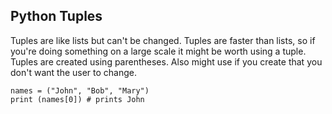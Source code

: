 ## Python Tuples

Tuples are like lists but can't be changed.  Tuples are faster than lists, so if you're doing something on a large scale it might be worth using a tuple. Tuples are created using parentheses. Also might use if you create that you don't want the user to change.

```
names = ("John", "Bob", "Mary")
print (names[0]) # prints John
```
